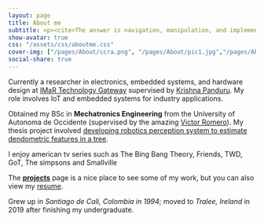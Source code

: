 ```yaml
---
layout: page
title: About me
subtitle: <p><cite>The answer is navigation, manipulation, and implementation of more sophisticated intelligence</cite></p>
show-avatar: true
css: "/assets/css/aboutme.css"
cover-img: ["/pages/About/ccra.png", "/pages/About/pic1.jpg","/pages/About/pic2.jpeg","/pages/About/pic3.jpg"]
social-share: true
---
```

<script src="https://code.iconify.design/1/1.0.7/iconify.min.js"></script>
<link rel="stylesheet" href="https://cdnjs.cloudflare.com/ajax/libs/font-awesome/4.7.0/css/font-awesome.min.css">

<p class="about-text">
<span class="fa fa-briefcase about-icon"></span>
Currently a researcher in electronics, embedded systems, and hardware design at <a href="https://www.technologygateway.ie/network/imar-gateway/" target="_blank">IMaR Technology Gateway</a> supervised by <a href="http://imar.ie/zee_team/krishna-panduru/" target="_blank">Krishna Panduru</a>. My role involves IoT and embedded systems for industry applications. 
</p>

<p class="about-text">
<span class="fa fa-graduation-cap about-icon"></span>
Obtained my BSc in <strong>Mechatronics Engineering</strong> from the University of Autonoma de Occidente (supervised by the amazing
<a href="https://scholar.google.com/citations?user=x3M1JlAAAAAJ&hl=en" target="_blank">Victor Romero</a>). My thesis project involved
<a href="https://danieltobon43.github.io/pages/Projects/itree-mapper/info/" target="_blank">developing robotics perception system to estimate dendometric features in a tree</a>. 
</p>

<p class="about-text">
<span class="fa fa-heart about-icon"></span>
I enjoy american tv series such as The Bing Bang Theory, Friends, TWD, GoT, The simpsons and Smallville
</p>

<p class="about-text">
<span class="fa fa-file-text-o about-icon"></span>
The <strong><a href="/projects">projects</a></strong> page is a nice place to see some of my work, but you can also view my <a href="/pages/Resume/Resume">resume</a>. 
</p>

<p class="about-text">
<span class="fa fa-globe about-icon"></span>
Grew up in <i>Santiago de Cali, Colombia in 1994</i>; moved to <i>Tralee, Ireland</i> in 2019 after finishing my undergraduate.
</p>
